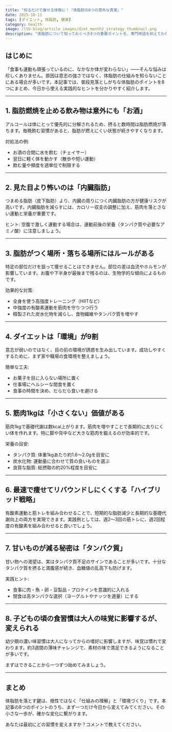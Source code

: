 ```yaml
---
title: "知るだけで痩せる体質に！『体脂肪の8つの意外な真実』"
date: 2025-10-11
tags: [ダイエット, 体脂肪, 健康]
category: health
image: /ltb-blog/article_images/diet_month2_strategy_thumbnail.png
description: "体脂肪について知っておくべき8つの重要ポイントを、専門用語を抑えてわかりやすく解説します。"
---
```


## はじめに

「食事も運動も頑張っているのに、なかなか体が変わらない」——そんな悩みは珍しくありません。原因は意志の強さではなく、体脂肪の仕組みを知らないことにある場合が多いです。本記事では、普段見落としがちな体脂肪のポイントを8つにまとめ、今日から使える実践的なヒントを分かりやすく紹介します。

---

## 1. 脂肪燃焼を止める飲み物は意外にも「お酒」

アルコールは体にとって優先的に分解されるため、摂ると数時間は脂肪燃焼が落ちます。毎晩飲む習慣があると、脂肪が燃えにくい状態が続きやすくなります。

対処法の例:

- お酒の合間に水を飲む（チェイサー）
- 翌日に軽く体を動かす（散歩や短い運動）
- 飲む量や頻度を週単位で制限する

---

## 2. 見た目より怖いのは「内臓脂肪」

つまめる脂肪（皮下脂肪）より、内臓の周りにつく内臓脂肪の方が健康リスクが高いです。内臓脂肪を減らすには、カロリー収支の調整に加え、筋肉を落とさない運動と栄養が重要です。

ヒント: 空腹で激しく運動する場合は、運動前後の栄養（タンパク質や必要なアミノ酸）に注意しましょう。

---

## 3. 脂肪がつく場所・落ちる場所にはルールがある

特定の部位だけを狙って痩せることはできません。部位の差は血流やホルモンが影響しています。お腹や下半身が最後まで残るのは、生物学的な傾向によるものです。

効果的な対策:

- 全身を使う高強度トレーニング（HIITなど）
- 中強度の有酸素運動を筋肉を守りつつ行う
- 精製された炭水化物を減らし、食物繊維やタンパク質を増やす

---

## 4. ダイエットは「環境」が9割

意志が弱いのではなく、目の前の環境が誘惑を生み出しています。成功しやすくするために、まず家や職場の食環境を整えましょう。

簡単な工夫:

- お菓子を目に入らない場所に置く
- 仕事場にヘルシーな間食を置く
- 食事の時間を決め、だらだら食いを避ける

---

## 5. 筋肉1kgは「小さくない」価値がある

筋肉1kgで基礎代謝は数kcal上がります。筋肉を増やすことで長期的に太りにくい体を作れます。特に脚や背中など大きな筋肉を鍛えるのが効率的です。

栄養の目安:

- タンパク質: 体重1kgあたり約1.6〜2.0gを目安に
- 炭水化物: 運動量に合わせて質の良いものを選ぶ
- 良質な脂質: 総摂取の約20%程度を目安に

---

## 6. 最速で痩せてリバウンドしにくくする「ハイブリッド戦略」

有酸素運動と筋トレを組み合わせることで、短期的な脂肪減少と長期的な基礎代謝向上の両方を実現できます。実践例としては、週2〜3回の筋トレに、週2回程度の有酸素を組み合わせると良いでしょう。

---

## 7. 甘いものが減る秘密は「タンパク質」

甘い物への渇望は、実はタンパク質不足のサインであることが多いです。十分なタンパク質を摂ると満腹感が続き、血糖値の乱高下も防げます。

実践ヒント:

- 食事に肉・魚・卵・豆製品・プロテインを意識的に入れる
- 間食は高タンパクな選択（ヨーグルトやナッツを適量）にする

---

## 8. 子どもの頃の食習慣は大人の味覚に影響するが、変えられる

幼少期の濃い味習慣は大人になってからの嗜好に影響しますが、味覚は慣れで変わります。約3週間の薄味チャレンジで、素材の味で満足できるようになることが多いです。

まずはできることから一つずつ始めてみましょう。

---

## まとめ

体脂肪を落とす鍵は、根性ではなく「仕組みの理解」と「環境づくり」です。本記事の8つのポイントのうち、まず一つだけ今日から変えてみてください。その小さな一歩が、確かな変化に繋がります。

あなたは最初にどの習慣を変えますか？コメントで教えてください。
